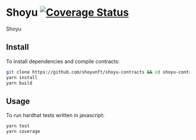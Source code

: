 # Shoyu [![Coverage Status](https://coveralls.io/repos/github/shoyunft/shoyu-contracts/badge.svg)](https://coveralls.io/github/shoyunft/shoyu-contracts)

Shoyu

## Install

To install dependencies and compile contracts:

```bash
git clone https://github.com/shoyunft/shoyu-contracts && cd shoyu-contracts
yarn install
yarn build
```

## Usage

To run hardhat tests written in javascript:

```bash
yarn test
yarn coverage
```
